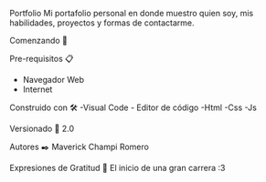 Portfolio
Mi portafolio personal en donde muestro quien soy, mis habilidades, proyectos y formas de contactarme.

Comenzando 🚀
 
Pre-requisitos 📋
- Navegador Web
- Internet

Construido con 🛠️
-Visual Code - Editor de código
-Html
-Css
-Js

Versionado 📌
2.0

Autores ✒️
Maverick Champi Romero

Expresiones de Gratitud 🎁
El inicio de una gran carrera :3
